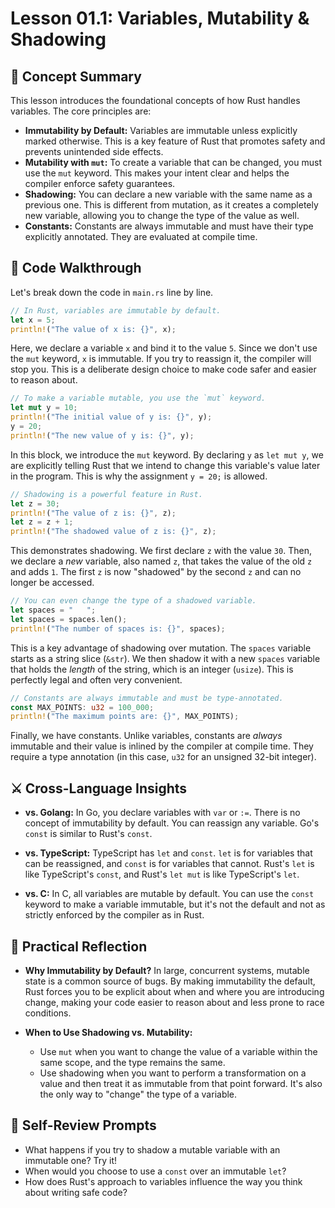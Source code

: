 # Lesson 01.1: Variables, Mutability & Shadowing

## 🧠 Concept Summary

This lesson introduces the foundational concepts of how Rust handles variables. The core principles are:

- **Immutability by Default:** Variables are immutable unless explicitly marked otherwise. This is a key feature of Rust that promotes safety and prevents unintended side effects.
- **Mutability with `mut`:** To create a variable that can be changed, you must use the `mut` keyword. This makes your intent clear and helps the compiler enforce safety guarantees.
- **Shadowing:** You can declare a new variable with the same name as a previous one. This is different from mutation, as it creates a completely new variable, allowing you to change the type of the value as well.
- **Constants:** Constants are always immutable and must have their type explicitly annotated. They are evaluated at compile time.

## 🧩 Code Walkthrough

Let's break down the code in `main.rs` line by line.

```rust
// In Rust, variables are immutable by default.
let x = 5;
println!("The value of x is: {}", x);
```

Here, we declare a variable `x` and bind it to the value `5`. Since we don't use the `mut` keyword, `x` is immutable. If you try to reassign it, the compiler will stop you. This is a deliberate design choice to make code safer and easier to reason about.

```rust
// To make a variable mutable, you use the `mut` keyword.
let mut y = 10;
println!("The initial value of y is: {}", y);
y = 20;
println!("The new value of y is: {}", y);
```

In this block, we introduce the `mut` keyword. By declaring `y` as `let mut y`, we are explicitly telling Rust that we intend to change this variable's value later in the program. This is why the assignment `y = 20;` is allowed.

```rust
// Shadowing is a powerful feature in Rust.
let z = 30;
println!("The value of z is: {}", z);
let z = z + 1;
println!("The shadowed value of z is: {}", z);
```

This demonstrates shadowing. We first declare `z` with the value `30`. Then, we declare a *new* variable, also named `z`, that takes the value of the old `z` and adds `1`. The first `z` is now "shadowed" by the second `z` and can no longer be accessed.

```rust
// You can even change the type of a shadowed variable.
let spaces = "   ";
let spaces = spaces.len();
println!("The number of spaces is: {}", spaces);
```

This is a key advantage of shadowing over mutation. The `spaces` variable starts as a string slice (`&str`). We then shadow it with a new `spaces` variable that holds the *length* of the string, which is an integer (`usize`). This is perfectly legal and often very convenient.

```rust
// Constants are always immutable and must be type-annotated.
const MAX_POINTS: u32 = 100_000;
println!("The maximum points are: {}", MAX_POINTS);
```

Finally, we have constants. Unlike variables, constants are *always* immutable and their value is inlined by the compiler at compile time. They require a type annotation (in this case, `u32` for an unsigned 32-bit integer).

## ⚔️ Cross-Language Insights

- **vs. Golang:** In Go, you declare variables with `var` or `:=`. There is no concept of immutability by default. You can reassign any variable. Go's `const` is similar to Rust's `const`.

- **vs. TypeScript:** TypeScript has `let` and `const`. `let` is for variables that can be reassigned, and `const` is for variables that cannot. Rust's `let` is like TypeScript's `const`, and Rust's `let mut` is like TypeScript's `let`.

- **vs. C:** In C, all variables are mutable by default. You can use the `const` keyword to make a variable immutable, but it's not the default and not as strictly enforced by the compiler as in Rust.

## 🚀 Practical Reflection

- **Why Immutability by Default?** In large, concurrent systems, mutable state is a common source of bugs. By making immutability the default, Rust forces you to be explicit about when and where you are introducing change, making your code easier to reason about and less prone to race conditions.

- **When to Use Shadowing vs. Mutability:**
    - Use `mut` when you want to change the value of a variable within the same scope, and the type remains the same.
    - Use shadowing when you want to perform a transformation on a value and then treat it as immutable from that point forward. It's also the only way to "change" the type of a variable.

## 🧩 Self-Review Prompts

- What happens if you try to shadow a mutable variable with an immutable one? Try it!
- When would you choose to use a `const` over an immutable `let`?
- How does Rust's approach to variables influence the way you think about writing safe code?
